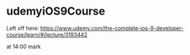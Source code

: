 # udemyiOS9Course

Left off here:
https://www.udemy.com/the-complete-ios-9-developer-course/learn/#/lecture/3193442

at 14:00 mark


